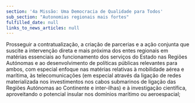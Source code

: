 ```yaml
---
section: '4a Missão: Uma Democracia de Qualidade para Todos'
sub_section: "Autonomias regionais mais fortes"
fulfilled_date: null
links_to_news_articles: null
---
```


Prosseguir a contratualização, a criação de parcerias e a ação conjunta que suscite a intervenção direta e mais próxima dos entes regionais em matérias essenciais ao funcionamento dos serviços do Estado nas Regiões Autónomas e ao desenvolvimento de políticas públicas relevantes para ambos, com especial enfoque nas matérias relativas à mobilidade aérea e marítima, às telecomunicações (em especial através da ligação de redes materializada nos investimentos nos cabos submarinos de ligação das Regiões Autónomas ao Continente e inter-ilhas) e à investigação científica, aproveitando o potencial insular nos domínios marítimo ou aeroespacial;